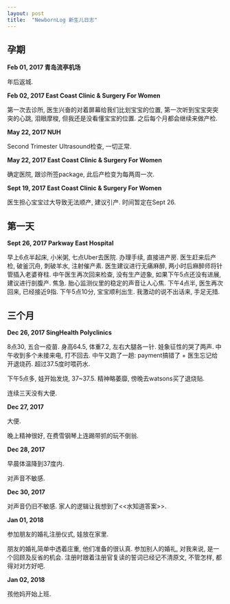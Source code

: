 ```yaml
---
layout: post
title:  "NewbornLog 新生儿日志"
---
```


## 孕期

**Feb 01, 2017 青岛流亭机场**

年后返城.


**Feb 02, 2017 East Coast Clinic &amp; Surgery For Women**

第一次去诊所, 医生兴奋的对着屏幕给我们比划宝宝的位置, 第一次听到宝宝突突突的心跳, 泪眼摩梭, 但我还是没看懂宝宝的位置. 
之后每个月都会继续来做产检.


**May 22, 2017 NUH**

Second Trimester Ultrasound检查, 一切正常.


**May 22, 2017 East Coast Clinic &amp; Surgery For Women**  

确定医院, 跟诊所签package, 此后产检变为每两周一次. 


**Sept 19, 2017 East Coast Clinic &amp; Surgery For Women**

医生担心宝宝过大导致无法顺产, 建议引产. 时间暂定在Sept 26.


## 第一天

**Sept 26, 2017 Parkway East Hospital**

早上6点半起床, 小米粥, 七点Uber去医院. 办理手续, 直接进产房.
医生赶来后产检, 破釜沉舟, 刺破羊水, 注射催产素. 医生建议进行无痛麻醉, 两小时后麻醉师将针管插入老婆脊柱.
中午医生再次回来检查, 没有生产迹象, 如果下午5点还没有进展, 建议进行剖腹产. 
焦急. 胎心监测仪里的稳定的声音让人心焦.
下午4点半, 医生再次回来, 已经接近9指.
下午5点10分, 宝宝顺利出生. 我激动的说不出话来, 手足无措.


## 三个月

**Dec 26, 2017 SingHealth Polyclinics**

8点30, 五合一疫苗. 身高64.5, 体重7.2, 左右大腿各一针. 娃象征性的哭了两声. 
中午收到多个未接来电, 打不回去. 中午又跑了一趟: payment搞错了 + 医生忘记给开退烧药.
超过37.5度时喂药水.

下午5点多, 娃开始发烧, 37~37.5. 精神略萎靡, 傍晚去watsons买了退烧贴.

连续三天没有大便.

**Dec 27, 2017**

大便.

晚上精神很好, 在费雪钢琴上连踢带抓的玩不倒翁.

**Dec 28, 2017**

早晨体温降到37度内.

对声音不敏感.

**Dec 30, 2017**

对声音仍旧不敏感. 家人的逻辑让我想到了<<水知道答案>>.

**Jan 01, 2018**

参加朋友的婚礼注册仪式, 娃放在家里.

朋友的婚礼简单中透着庄重, 他们准备的很认真. 参加别人的婚礼, 对我来说, 是一个回顾及反省的机会. 注册时跟着注册官复读的誓词已经记不清原文, 不管怎样, 都得对对方好吧. 

**Jan 02, 2018**

孩他妈开始上班. 

